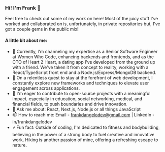 ### Hi! I'm Frank 👋

Feel free to check out some of my work on here! Most of the juicy stuff I've worked and collaborated on is, unfortunately, in private repositories but, I've got a couple gems in the public mix!

#### A little bit about me:

- 🔭 Currently, I'm channeling my expertise as a Senior Software Engineer at Women Who Code, enhancing backends and frontends, and as the CTO of Heart 2 Heart, a dating app I've developed from the ground up with a friend. We've taken it from concept to reality, working with a React/TypeScript front end and a Node.js/Express/MongoDB backend.
- 🌱 On a relentless quest to stay at the forefront of web development, I constantly explore new frameworks and techniques to elevate user engagement across applications.
- 👯 I'm eager to contribute to open-source projects with a meaningful impact, especially in education, social networking, medical, and financial fields, to push boundaries and drive innovation.
- 💬 Ask me about: React, Next.js, Node.js or all things JavaScript
- 📫 How to reach me: Email - frankdangelodev@gmail.com | LinkedIn - in/frankdangelodev
- ⚡ Fun fact: Outside of coding, I'm dedicated to fitness and bodybuilding, believing in the power of a strong body to fuel creative and innovative work. Hiking is another passion of mine, offering a refreshing escape to nature.
